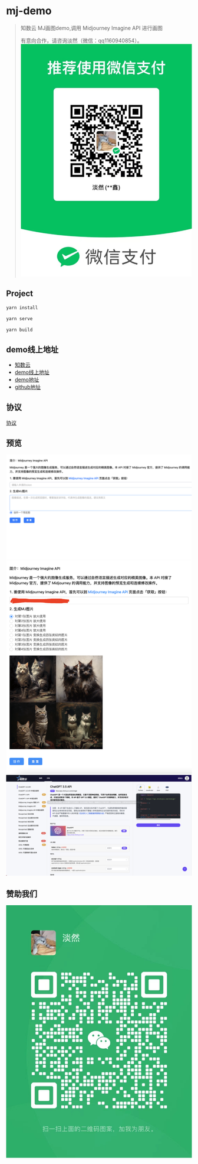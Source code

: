 # mj-demo
> 知数云 MJ画图demo,调用  Midjourney Imagine API 进行画图
> 
> 有意向合作，请咨询淡然（微信：qq1160940854）。
![](./doc/code.jpeg)
## Project 
```
yarn install
```
```
yarn serve
```
```
yarn build
```
## demo线上地址
- [知数云](https://data.zhishuyun.com/services)
- [demo线上地址](http://39.105.30.5/mj-demo/)
- [demo地址](https://ggx.ink/mj-demo/)
- [github地址](https://github.com/Gethinguo/mj-demo)

## 协议

[协议](./LICENSE.md)
## 预览
![](./doc/preview0.png)
![](./doc/preview1.png)
![](./doc/preview2.png)

## 赞助我们
![](./doc/code2.png)